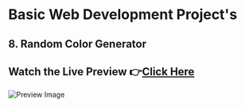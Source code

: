 # Basic Web Development Project's

## 8. Random Color Generator

## Watch the Live Preview 👉[Click Here]()
![Preview Image](https://github.com/SorcererChiragsingh/Web-Development-Projects/blob/main/8-Random_Color_Generator/preview.png)
